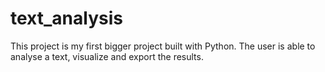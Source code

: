 # text_analysis
This project is my first bigger project built with Python. The user is able to analyse a text, visualize and export the results.
